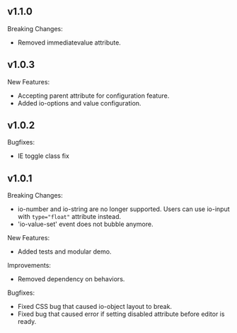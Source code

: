 ## v1.1.0

Breaking Changes:

  - Removed immediatevalue attribute.

## v1.0.3

New Features:

  - Accepting parent attribute for configuration feature.
  - Added io-options and value configuration.

## v1.0.2

Bugfixes:

  - IE toggle class fix

## v1.0.1

Breaking Changes:

  - io-number and io-string are no longer supported. Users can use io-input with `type="float"` attribute instead.
  - 'io-value-set' event does not bubble anymore.

New Features:

  - Added tests and modular demo.

Improvements:

  - Removed dependency on behaviors.

Bugfixes:

  - Fixed CSS bug that caused io-object layout to break.
  - Fixed bug that caused error if setting disabled attribute before editor is ready.
